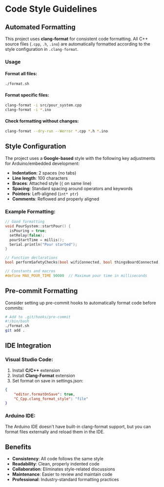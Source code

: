 # Code Style Guidelines

## Automated Formatting

This project uses **clang-format** for consistent code formatting. All C++ source files (`.cpp`, `.h`, `.ino`) are automatically formatted according to the style configuration in `.clang-format`.

### Usage

#### Format all files:
```bash
./format.sh
```

#### Format specific files:
```bash
clang-format -i src/pour_system.cpp
clang-format -i *.ino
```

#### Check formatting without changes:
```bash
clang-format --dry-run --Werror *.cpp *.h *.ino
```

## Style Configuration

The project uses a **Google-based** style with the following key adjustments for Arduino/embedded development:

- **Indentation**: 2 spaces (no tabs)
- **Line length**: 100 characters
- **Braces**: Attached style (`{` on same line)
- **Spacing**: Standard spacing around operators and keywords
- **Pointers**: Left-aligned (`int* ptr`)
- **Comments**: Reflowed and properly aligned

### Example Formatting:

```cpp
// Good formatting
void PourSystem::startPour() {
  isPouring = true;
  setRelay(false);
  pourStartTime = millis();
  Serial.println("Pour started");
}

// Function declarations
bool performSafetyChecks(bool wifiConnected, bool thingsBoardConnected);

// Constants and macros
#define MAX_POUR_TIME 90000  // Maximum pour time in milliseconds
```

## Pre-commit Formatting

Consider setting up pre-commit hooks to automatically format code before commits:

```bash
# Add to .git/hooks/pre-commit
#!/bin/bash
./format.sh
git add .
```

## IDE Integration

### Visual Studio Code:
1. Install **C/C++** extension
2. Install **Clang-Format** extension  
3. Set format on save in settings.json:
```json
{
    "editor.formatOnSave": true,
    "C_Cpp.clang_format_style": "file"
}
```

### Arduino IDE:
The Arduino IDE doesn't have built-in clang-format support, but you can format files externally and reload them in the IDE.

## Benefits

- **Consistency**: All code follows the same style
- **Readability**: Clean, properly indented code
- **Collaboration**: Eliminates style-related discussions
- **Maintenance**: Easier to review and maintain code
- **Professional**: Industry-standard formatting practices